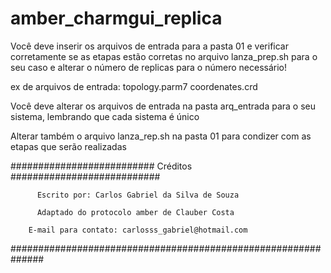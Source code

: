 # amber_charmgui_replica

Você deve inserir os arquivos de entrada para a pasta 01 e verificar corretamente
se as etapas estão corretas no arquivo lanza_prep.sh para o seu caso 
e alterar o número de replicas para o número necessário!

ex de arquivos de entrada: topology.parm7 coordenates.crd

Você deve alterar os arquivos de entrada na pasta arq_entrada para o seu sistema, lembrando que cada sistema é único

Alterar também o arquivo lanza_rep.sh na pasta 01 para condizer com as etapas que serão realizadas



########################## Créditos ###########################

          Escrito por: Carlos Gabriel da Silva de Souza
          
          Adaptado do protocolo amber de Clauber Costa
          
        E-mail para contato: carlosss_gabriel@hotmail.com
        
##############################################################
